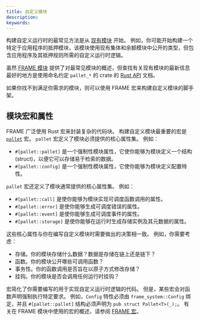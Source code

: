 ```yaml
---
title: 自定义模块
description:
keywords:
---
```


构建自定义运行时的最常见方法是从 [现有模块](/reference/frame-pallets/) 开始。
例如，你可能开始构建一个特定于应用程序的抵押模块，该模块使用现有集体和余额模块中公开的类型，但包含应用程序及其抵押规则所需的自定义运行时逻辑。

虽然 [FRAME 模块](/reference/frame-pallets) 提供了对最常见模块的概述，但查找有关现有模块的最新信息最好的地方是使用命名约定 `pallet_*` 的 crate 的 [Rust API](/reference/rust-api/) 文档。

如果你找不到满足你需求的模块，则可以使用 FRAME 宏来构建自定义模块的脚手架。

## 模块宏和属性

FRAME 广泛使用 Rust 宏来封装复杂的代码块。
构建自定义模块最重要的宏是 [`pallet`](https://paritytech.github.io/substrate/master/frame_support/attr.pallet.html) 宏。
`pallet` 宏定义了模块必须提供的核心属性集。
例如：

- `#[pallet::pallet]` 是一个强制性模块属性，它使你能够为模块定义一个结构 (struct)，以便它可以存储易于检索的数据。
- `#[pallet::config]` 是一个强制性模块属性，它使你能够为模块定义配置特性。

`pallet` 宏还定义了模块通常提供的核心属性集。
例如：

- `#[pallet::call]` 是使你能够为模块实现可调度函数调用的属性。
- `#[pallet::error]` 是使你能够生成可调度错误的属性。
- `#[pallet::event]` 是使你能够生成可调度事件的属性。
- `#[pallet::storage]` 是使你能够在运行时生成存储实例及其元数据的属性。

这些核心属性与你在编写自定义模块时需要做出的决策相一致。
例如，你需要考虑：

- 存储。你的模块存储什么数据？数据是存储在链上还是链下？
- 函数。你的模块公开哪些可调用函数？
- 事务性。你的函数调用是否旨在以原子方式修改存储？
- 挂钩。你的模块是否会调用任何运行时挂钩？

宏简化了你需要编写的用于实现自定义运行时逻辑的代码。
但是，某些宏会对函数声明强制执行特定要求。
例如，`Config` 特性必须由 `frame_system::Config` 绑定，并且 `#[pallet::pallet]` 结构必须声明为 `pub struct Pallet<T>(_);`。
有关在 FRAME 模块中使用的宏的概述，请参阅 [FRAME 宏](/reference/frame-macros/)。

<!-- ## 有用的 FRAME 特性

- 模块来源
- 来源：EnsureOrigin、EnsureOneOf
  ...

## 运行时实现

编写模块并为运行时实现它两者是相辅相成的。
你的模块的 `Config` 特性是在 `Runtime` 中实现的，`Runtime` 是一个特殊的结构，用于在 `construct_runtime` 宏中编译所有已实现的模块。

- [`parameter_types`](https://paritytech.github.io/substrate/master/frame_support/macro.parameter_types.html) 和 [`ord_parameter_types`](https://paritytech.github.io/substrate/master/frame_support/macro.ord_parameter_types.html) 宏对于将值传递给可配置的模块常量很有用。
- [其他注意事项，例如 no_std]
- 最小运行时引用
- 侧链架构引用
- API 端点：on_initialize、离链工作程序？

编写链接到基本和中级操作方法指南的内容。 -->
